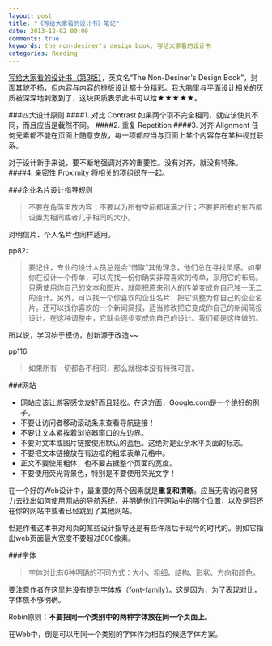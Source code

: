 ```yaml
---
layout: post
title: "《写给大家看的设计书》笔记"
date: 2013-12-02 00:09
comments: true
keywords: the non-desiner's design book, 写给大家看的设计书
categories: Reading
---
```

<a href="http://book.douban.com/subject/3323633/" class="douban_book" name="3323633" target="_blank" title="去豆瓣查看此书~~">写给大家看的设计书（第3版）</a>，英文名“The Non-Desiner's Design Book”，封面其貌不扬，但内容与内容的排版设计都十分精彩。我大脑里与平面设计相关的灰质被深深地刺激到了，这块灰质表示此书可以给★★★★★。
<!-- more -->

###四大设计原则
####1. 对比 Contrast
如果两个项不完全相同，就应该使其不同，而且应当是截然不同。
####2. 重复 Repetition
####3. 对齐 Alignment
任何元素都不能在页面上随意安放，每一项都应当与页面上某个内容存在某种视觉联系。

对于设计新手来说，要不断地强调对齐的重要性。没有对齐，就没有特殊。
####4. 亲密性 Proximity
将相关的项组织在一起。

###企业名片设计指导规则
> 不要在角落里放内容；不要以为所有空间都填满才行；不要把所有的东西都设置为相同或者几乎相同的大小。

对明信片、个人名片也同样适用。

pp82:

> 要记住，专业的设计人员总是会“借取”其他理念，他们总在寻找灵感。如果你在设计一个传单，可以先找一份你确实非常喜欢的传单，采用它的布局。只需使用你自己的文本和图片，就能把原来别人的传单变成你自己独一无二的设计。另外，可以找一个你喜欢的企业名片，把它调整为你自己的企业名片。还可以找你喜欢的一个新闻简报，适当修改把它变成你自己的新闻简报设计。在这种调整中，它就会逐步变成你自己的设计。我们都是这样做的。

所以说，学习始于模仿，创新源于改造~~

pp116

> 如果所有一切都各不相同，那么就根本没有特殊可言。

###网站
+ 网站应该让游客感觉友好而且轻松。在这方面，Google.com是一个绝好的例子。
+ 不要让访问者移动滚动条来查看导航链接！
+ 不要让文本紧挨着浏览器窗口的左边界。
+ 不要对文本或图片链接使用默认的蓝色。这绝对是业余水平页面的标志。
+ 不要把文本链接放在有边框的粗笨表单元格中。
+ 正文不要使用粗体，也不要占据整个页面的宽度。
+ 不要使用荧光背景色，特别是不要使用荧光文字！

在一个好的Web设计中，最重要的两个因素就是<strong>重复和清晰</strong>。应当无需访问者努力去找出如何使用网站的导航系统，并明确他们在网站中的哪个位置，以及是否还在你的网站中或者已经跳到了其他网站。

但是作者这本书对网页的某些设计指导还是有些许落后于现今的时代的。例如它指出web页面最大宽度不要超过800像素。

###字体
> 字体对比有6种明确的不同方式：大小、粗细、结构、形状、方向和颜色。

要注意作者在这里并没有提到字体族（font-family）。这是因为，为了表现对比，字体族不够明确。

Robin原则：<strong>不要把同一个类别中的两种字体放在同一个页面上</strong>。

在Web中，倒是可以用同一个类别的字体作为相互的候选字体方案。